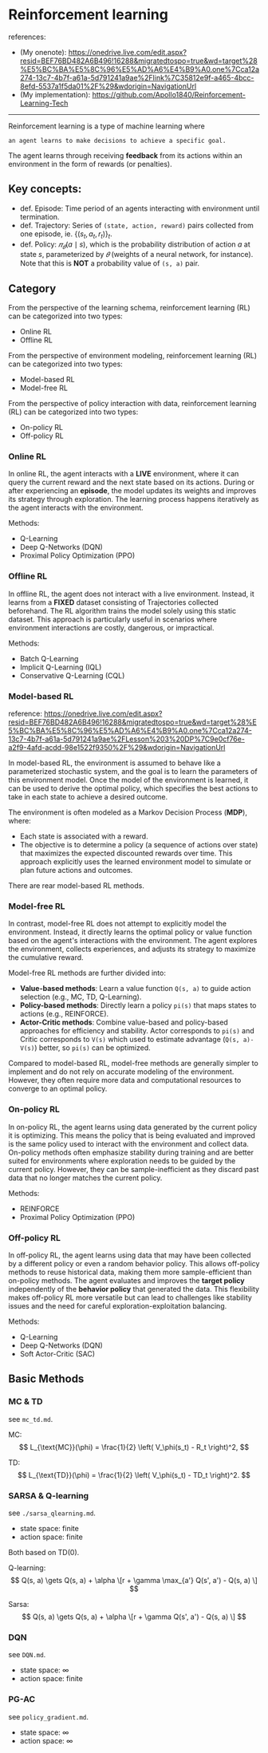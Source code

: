 # Reinforcement learning

references:
- (My onenote): https://onedrive.live.com/edit.aspx?resid=BEF76BD482A6B496!16288&migratedtospo=true&wd=target%28%E5%BC%BA%E5%8C%96%E5%AD%A6%E4%B9%A0.one%7Cca12a274-13c7-4b7f-a61a-5d791241a9ae%2Flink%7C35812e9f-a465-4bcc-8efd-5537a1f5da01%2F%29&wdorigin=NavigationUrl
- (My implementation): https://github.com/Apollo1840/Reinforcement-Learning-Tech

---

Reinforcement learning is a type of machine learning where 

    an agent learns to make decisions to achieve a specific goal. 

The agent learns through receiving **feedback** from its actions within an environment in the form of rewards (or penalties).

## Key concepts:

- def. Episode: Time period of an agents interacting with environment until termination.
- def. Trajectory: Series of `(state, action, reward)` pairs collected from one episode, ie. $\{(s_t, a_t, r_t)\}_t$.
- def. Policy: $𝜋_𝜃(a \mid s)$, which is the probability distribution of action $a$ at state $s$, parameterized by $𝜃$ (weights of a neural network, for instance). 
  Note that this is **NOT** a probability value of `(s, a)` pair.

## Category
From the perspective of the learning schema, reinforcement learning (RL) can be categorized into two types:
- Online RL
- Offline RL

From the perspective of environment modeling, reinforcement learning (RL) can be categorized into two types:
- Model-based RL
- Model-free RL

From the perspective of policy interaction with data, reinforcement learning (RL) can be categorized into two types:
- On-policy RL
- Off-policy RL

### Online RL
In online RL, the agent interacts with a **LIVE** environment, where it can query the current reward and the next state based on its actions. 
During or after experiencing an **episode**, the model updates its weights and improves its strategy through exploration. 
The learning process happens iteratively as the agent interacts with the environment. 

Methods:
- Q-Learning
- Deep Q-Networks (DQN)
- Proximal Policy Optimization (PPO) 

### Offline RL
In offline RL, the agent does not interact with a live environment. 
Instead, it learns from a **FIXED** dataset consisting of Trajectories collected beforehand. 
The RL algorithm trains the model solely using this static dataset. 
This approach is particularly useful in scenarios where environment interactions are costly, dangerous, or impractical. 

Methods:
- Batch Q-Learning
- Implicit Q-Learning (IQL) 
- Conservative Q-Learning (CQL) 


### Model-based RL
reference: https://onedrive.live.com/edit.aspx?resid=BEF76BD482A6B496!16288&migratedtospo=true&wd=target%28%E5%BC%BA%E5%8C%96%E5%AD%A6%E4%B9%A0.one%7Cca12a274-13c7-4b7f-a61a-5d791241a9ae%2FLesson%203%20DP%7C9e0cf76e-a2f9-4afd-acdd-98e1522f9350%2F%29&wdorigin=NavigationUrl

In model-based RL, the environment is assumed to behave like a parameterized stochastic system, 
and the goal is to learn the parameters of this environment model.
Once the model of the environment is learned, it can be used to derive the optimal policy, which specifies the best actions to take in each state to achieve a desired outcome.

The environment is often modeled as a Markov Decision Process (**MDP**), where:

- Each state is associated with a reward.
- The objective is to determine a policy (a sequence of actions over state) that maximizes the expected discounted rewards over time.
This approach explicitly uses the learned environment model to simulate or plan future actions and outcomes.

There are rear model-based RL methods.

### Model-free RL
In contrast, model-free RL does not attempt to explicitly model the environment. Instead, it directly learns the optimal policy or value function based on the agent's interactions with the environment. The agent explores the environment, collects experiences, and adjusts its strategy to maximize the cumulative reward.

Model-free RL methods are further divided into:

- **Value-based methods**: Learn a value function `Q(s, a)` to guide action selection (e.g., MC, TD, Q-Learning).
- **Policy-based methods**: Directly learn a policy `pi(s)` that maps states to actions (e.g., REINFORCE).
- **Actor-Critic methods**: Combine value-based and policy-based approaches for efficiency and stability. 
  Actor corresponds to `pi(s)` and Critic corresponds to `V(s)` which used to estimate advantage (`Q(s, a)-V(s)`) better, 
  so `pi(s)` can be optimized.

Compared to model-based RL, model-free methods are generally simpler to implement and do not rely on accurate modeling of the environment. However, they often require more data and computational resources to converge to an optimal policy.


### On-policy RL
In on-policy RL, the agent learns using data generated by the current policy it is optimizing. 
This means the policy that is being evaluated and improved is the same policy used to interact with the environment and collect data.
On-policy methods often emphasize stability during training and are better suited for environments where exploration needs to be guided by the current policy. 
However, they can be sample-inefficient as they discard past data that no longer matches the current policy. 

Methods:
- REINFORCE
- Proximal Policy Optimization (PPO)

### Off-policy RL
In off-policy RL, the agent learns using data that may have been collected by a different policy or even a random behavior policy. 
This allows off-policy methods to reuse historical data, making them more sample-efficient than on-policy methods. 
The agent evaluates and improves the **target policy** independently of the **behavior policy** that generated the data.
This flexibility makes off-policy RL more versatile but can lead to challenges like stability issues and the need for careful exploration-exploitation balancing. 

Methods:
- Q-Learning
- Deep Q-Networks (DQN)
- Soft Actor-Critic (SAC)

  
## Basic Methods

### MC & TD
see `mc_td.md`.

MC:
$$
L_{\text{MC}}(\phi) = \frac{1}{2} \left( V_\phi(s_t) - R_t \right)^2,
$$

TD:
$$
L_{\text{TD}}(\phi) = \frac{1}{2} \left( V_\phi(s_t) - TD_t \right)^2.
$$

### SARSA & Q-learning
see `./sarsa_qlearning.md`.

- state space: finite
- action space: finite

Both based on TD(0).

Q-learning:
$$
Q(s, a) \gets Q(s, a) + \alpha \[r + \gamma \max_{a'} Q(s', a') - Q(s, a) \]
$$

Sarsa:
$$
Q(s, a) \gets Q(s, a) + \alpha \[r + \gamma Q(s', a') - Q(s, a) \]
$$

### DQN
see `DQN.md`.

- state space: $\infty$
- action space: finite

### PG-AC
see `policy_gradient.md`.

- state space: $\infty$
- action space: $\infty$